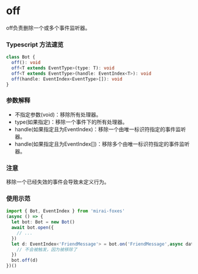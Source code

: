# off

off负责删除一个或多个事件监听器。

### Typescript 方法速览

```typescript
class Bot {
  off(): void
  off<T extends EventType>(type: T): void
  off<T extends EventType>(handle: EventIndex<T>): void
  off(handle: EventIndex<EventType>[]): void
}
```

### 参数解释

- 不指定参数(void)：移除所有处理器。
- type(如果指定)：移除一个事件下的所有处理器。
- handle(如果指定且为EventIndex)：移除一个由唯一标识符指定的事件监听器。
- handle(如果指定且为EventIndex[])：移除多个由唯一标识符指定的事件监听器。

### 注意

移除一个已经失效的事件会导致未定义行为。

### 使用示范

```typescript
import { Bot, EventIndex } from 'mirai-foxes'
(async () => {
  let bot: Bot = new Bot()
  await bot.open({
    // ...
  })
  let d: EventIndex<'FriendMessage'> = bot.on('FriendMessage',async data => {
    // 不会被触发，因为被移除了
  })
  bot.off(d)
})()
```

